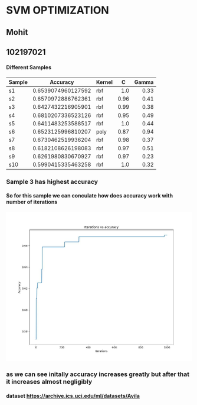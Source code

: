 <h1>SVM OPTIMIZATION</h1>
<h2>Mohit</h2>
<h2>102197021</h2>
<h4>Different Samples</h4>
<table class="table table-bordered table-hover table-condensed">
    <thead><tr><th title="Field #1">Sample</th>
    <th title="Field #2">Accuracy</th>
    <th title="Field #3">Kernel</th>
    <th title="Field #4">C</th>
    <th title="Field #5">Gamma</th>
    </tr></thead>
    <tbody><tr>
    <td>s1</td>
    <td>0.6539074960127592</td>
    <td>rbf</td>
    <td align="right">1.0</td>
    <td align="right">0.33</td>
    </tr>
    <tr>
    <td>s2</td>
    <td>0.6570972886762361</td>
    <td>rbf</td>
    <td align="right">0.96</td>
    <td align="right">0.41</td>
    </tr>
    <tr>
    <td>s3</td>
    <td>0.6427432216905901</td>
    <td>rbf</td>
    <td align="right">0.99</td>
    <td align="right">0.38</td>
    </tr>
    <tr>
    <td>s4</td>
    <td>0.6810207336523126</td>
    <td>rbf</td>
    <td align="right">0.95</td>
    <td align="right">0.49</td>
    </tr>
    <tr>
    <td>s5</td>
    <td>0.6411483253588517</td>
    <td>rbf</td>
    <td align="right">1.0</td>
    <td align="right">0.44</td>
    </tr>
    <tr>
    <td>s6</td>
    <td>0.6523125996810207</td>
    <td>poly</td>
    <td align="right">0.87</td>
    <td align="right">0.94</td>
    </tr>
    <tr>
    <td>s7</td>
    <td>0.6730462519936204</td>
    <td>rbf</td>
    <td align="right">0.98</td>
    <td align="right">0.37</td>
    </tr>
    <tr>
    <td>s8</td>
    <td>0.6182108626198083</td>
    <td>rbf</td>
    <td align="right">0.97</td>
    <td align="right">0.51</td>
    </tr>
    <tr>
    <td>s9</td>
    <td>0.6261980830670927</td>
    <td>rbf</td>
    <td align="right">0.97</td>
    <td align="right">0.23</td>
    </tr>
    <tr>
    <td>s10</td>
    <td>0.5990415335463258</td>
    <td>rbf</td>
    <td align="right">1.0</td>
    <td align="right">0.32</td>
    </tr>
    </tbody></table>
    <h3>Sample 3 has highest accuracy</h3>
    <h4>So for this sample we can conculate how does accuracy work with number of iterations</h4>
    <img src="iter_vs_acc.jpeg" alt="sry cant load">
    <h3>as we can see initally accuracy increases greatly but after that it increases almost negligibly</h3>
    <h4>dataset <a href="https://archive.ics.uci.edu/ml/datasets/Avila">https://archive.ics.uci.edu/ml/datasets/Avila</a></h4>
